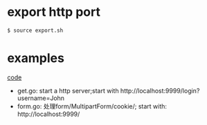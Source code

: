 # export http port
```bash
$ source export.sh 
```
# examples

[code](https://github.com/yc-alex-xu/go/tree/master/src/practise/http)
* get.go: start a http server;start with http://localhost:9999/login?username=John
* form.go: 处理form/MultipartForm/cookie/; start with: http://localhost:9999/

